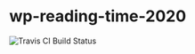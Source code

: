 # wp-reading-time-2020

![Travis CI Build Status](https://travis-ci.com/idleherb/wp-reading-time-2020.svg?token=bhLkmcZ95MizqXkag3Ga&branch=master)

